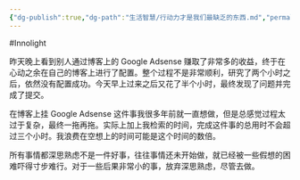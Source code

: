 ```yaml
---
{"dg-publish":true,"dg-path":"生活智慧/行动力才是我们最缺乏的东西.md","permalink":"/生活智慧/行动力才是我们最缺乏的东西/","created":"2025-06-18T17:18:59.349+08:00","updated":"2025-06-18T18:20:17.358+08:00"}
---
```


#Innolight

昨天晚上看到别人通过博客上的 Google Adsense 赚取了非常多的收益，终于在心动之余在自己的博客上进行了配置。整个过程不是非常顺利，研究了两个小时之后，依然没有配置成功。今天早上过来之后又花了半个小时，最终发现了问题并完成了提交。

在博客上挂 Google Adsense 这件事我很多年前就一直想做，但是总感觉过程太过于复杂，最终一拖再拖。实际上加上我检索的时间，完成这件事的总用时不会超过三个小时。我浪费在空想上的时间可能是这个时间的数倍。

所有事情都深思熟虑不是一件好事，往往事情还未开始做，就已经被一些假想的困难吓得寸步难行。对于一些后果非常小的事，放弃深思熟虑，尽管去做。